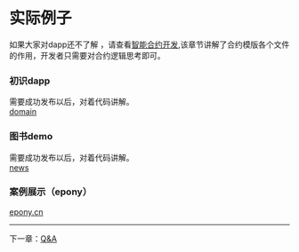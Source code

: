# 实际例子

如果大家对dapp还不了解 ，请查看[智能合约开发](./smart_contract.md),该章节讲解了合约模版各个文件的作用，开发者只需要对合约逻辑思考即可。

### 初识dapp
需要成功发布以后，对着代码讲解。	
[domain](../example/README.md)

### 图书demo
需要成功发布以后，对着代码讲解。	
[news]([domain](../example/README.md))
### 案例展示（epony）
[epony.cn](epony.cn)

------------
下一章：[Q&A](./QA.md)